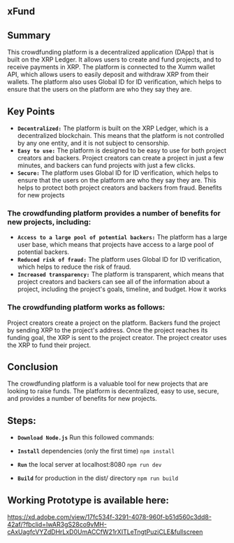 ## xFund

## Summary

This crowdfunding platform is a decentralized application (DApp) that is built on the XRP Ledger. It allows users to create and fund projects, and to receive payments in XRP. The platform is connected to the Xumm wallet API, which allows users to easily deposit and withdraw XRP from their wallets. The platform also uses Global ID for ID verification, which helps to ensure that the users on the platform are who they say they are.

## Key Points

- **`Decentralized:`** The platform is built on the XRP Ledger, which is a decentralized blockchain. This means that the platform is not controlled by any one entity, and it is not subject to censorship.
- **`Easy to use:`** The platform is designed to be easy to use for both project creators and backers. Project creators can create a project in just a few minutes, and backers can fund projects with just a few clicks.
- **`Secure:`** The platform uses Global ID for ID verification, which helps to ensure that the users on the platform are who they say they are. This helps to protect both project creators and backers from fraud.
Benefits for new projects

### The crowdfunding platform provides a number of benefits for new projects, including:

- **`Access to a large pool of potential backers:`** The platform has a large user base, which means that projects have access to a large pool of potential backers.
- **`Reduced risk of fraud:`** The platform uses Global ID for ID verification, which helps to reduce the risk of fraud.
- **`Increased transparency:`** The platform is transparent, which means that project creators and backers can see all of the information about a project, including the project's goals, timeline, and budget.
How it works

### The crowdfunding platform works as follows:

Project creators create a project on the platform.
Backers fund the project by sending XRP to the project's address.
Once the project reaches its funding goal, the XRP is sent to the project creator.
The project creator uses the XRP to fund their project.

## Conclusion

The crowdfunding platform is a valuable tool for new projects that are looking to raise funds. The platform is decentralized, easy to use, secure, and provides a number of benefits for new projects.

## Steps:

- **`Download Node.js`** Run this followed commands:

- **`Install`** dependencies (only the first time)
`npm install`

- **`Run`** the local server at localhost:8080
`npm run dev`

- **`Build`** for production in the dist/ directory
`npm run build`

## Working Prototype is available here:

https://xd.adobe.com/view/17fc534f-3291-4078-960f-b51d560c3dd8-42af/?fbclid=IwAR3gS28co9vMH-cAxUagfcVYZdDHrLxD0UmACCfW21rXITLeTngtPuziCLE&fullscreen



